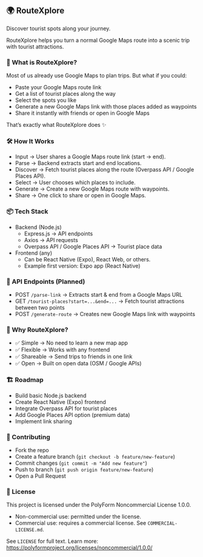## 🌍 RouteXplore

Discover tourist spots along your journey.

RouteXplore helps you turn a normal Google Maps route into a scenic trip with tourist attractions.

### 🚀 What is RouteXplore?

Most of us already use Google Maps to plan trips. But what if you could:
- Paste your Google Maps route link
- Get a list of tourist places along the way
- Select the spots you like
- Generate a new Google Maps link with those places added as waypoints
- Share it instantly with friends or open in Google Maps

That’s exactly what RouteXplore does ✨

### 🛠 How It Works

- Input → User shares a Google Maps route link (start → end).
- Parse → Backend extracts start and end locations.
- Discover → Fetch tourist places along the route (Overpass API / Google Places API).
- Select → User chooses which places to include.
- Generate → Create a new Google Maps route with waypoints.
- Share → One click to share or open in Google Maps.

### 📦 Tech Stack

- Backend (Node.js)
  - Express.js → API endpoints
  - Axios → API requests
  - Overpass API / Google Places API → Tourist place data
- Frontend (any)
  - Can be React Native (Expo), React Web, or others.
  - Example first version: Expo app (React Native)

### 📂 API Endpoints (Planned)

- POST `/parse-link` → Extracts start & end from a Google Maps URL
- GET `/tourist-places?start=...&end=...` → Fetch tourist attractions between two points
- POST `/generate-route` → Creates new Google Maps link with waypoints

### 🎯 Why RouteXplore?

- ✅ Simple → No need to learn a new map app
- ✅ Flexible → Works with any frontend
- ✅ Shareable → Send trips to friends in one link
- ✅ Open → Built on open data (OSM / Google APIs)

### 🏗 Roadmap

- Build basic Node.js backend
- Create React Native (Expo) frontend
- Integrate Overpass API for tourist places
- Add Google Places API option (premium data)
- Implement link sharing

### 🤝 Contributing

- Fork the repo
- Create a feature branch (`git checkout -b feature/new-feature`)
- Commit changes (`git commit -m "Add new feature"`)
- Push to branch (`git push origin feature/new-feature`)
- Open a Pull Request

### 📜 License

This project is licensed under the PolyForm Noncommercial License 1.0.0.

- Non-commercial use: permitted under the license.
- Commercial use: requires a commercial license. See `COMMERCIAL-LICENSE.md`.

See `LICENSE` for full text. Learn more: https://polyformproject.org/licenses/noncommercial/1.0.0/
